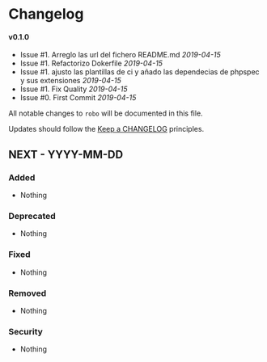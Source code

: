 # Changelog

#### v0.1.0

* Issue #1. Arreglo las url del fichero README.md *2019-04-15*
* Issue #1. Refactorizo Dokerfile *2019-04-15*
* Issue #1. ajusto las plantillas de ci y añado las dependecias de phpspec y sus extensiones *2019-04-15*
* Issue #1. Fix Quality *2019-04-15*
* Issue #0. First Commit *2019-04-15*


All notable changes to `robo` will be documented in this file.

Updates should follow the [Keep a CHANGELOG](http://keepachangelog.com/) principles.

## NEXT - YYYY-MM-DD

### Added
- Nothing

### Deprecated
- Nothing

### Fixed
- Nothing

### Removed
- Nothing

### Security
- Nothing
